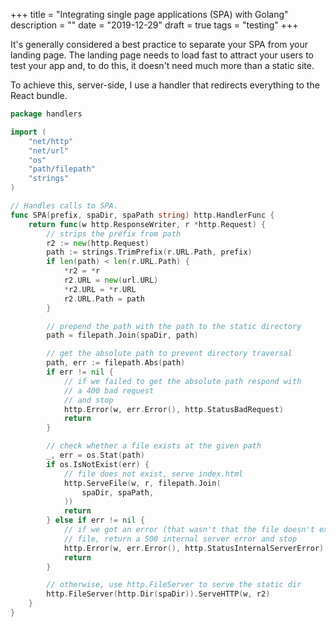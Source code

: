 +++
title = "Integrating single page applications (SPA) with Golang"
description = ""
date = "2019-12-29"
draft = true
tags = "testing"
+++

It's generally considered a best practice to separate your
SPA from your landing page. The landing page needs to load fast
to attract your users to test your app and, to do this, it doesn't
need much more than a static site.

To achieve this, server-side, I use a handler that redirects
everything to the React bundle.

```go
package handlers

import (
	"net/http"
	"net/url"
	"os"
	"path/filepath"
	"strings"
)

// Handles calls to SPA.
func SPA(prefix, spaDir, spaPath string) http.HandlerFunc {
	return func(w http.ResponseWriter, r *http.Request) {
		// strips the prefix from path
		r2 := new(http.Request)
		path := strings.TrimPrefix(r.URL.Path, prefix)
		if len(path) < len(r.URL.Path) {
			*r2 = *r
			r2.URL = new(url.URL)
			*r2.URL = *r.URL
			r2.URL.Path = path
		}

		// prepend the path with the path to the static directory
		path = filepath.Join(spaDir, path)

		// get the absolute path to prevent directory traversal
		path, err := filepath.Abs(path)
		if err != nil {
			// if we failed to get the absolute path respond with
			// a 400 bad request
			// and stop
			http.Error(w, err.Error(), http.StatusBadRequest)
			return
		}

		// check whether a file exists at the given path
		_, err = os.Stat(path)
		if os.IsNotExist(err) {
			// file does not exist, serve index.html
			http.ServeFile(w, r, filepath.Join(
				spaDir, spaPath,
			))
			return
		} else if err != nil {
			// if we got an error (that wasn't that the file doesn't exist) stating the
			// file, return a 500 internal server error and stop
			http.Error(w, err.Error(), http.StatusInternalServerError)
			return
		}

		// otherwise, use http.FileServer to serve the static dir
		http.FileServer(http.Dir(spaDir)).ServeHTTP(w, r2)
	}
}
```
